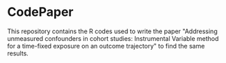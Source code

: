 # CodePaper
 This repository contains the R codes used to write the paper "Addressing unmeasured confounders in cohort studies: Instrumental Variable method for a time-fixed exposure on an outcome trajectory" to find the same results. 
